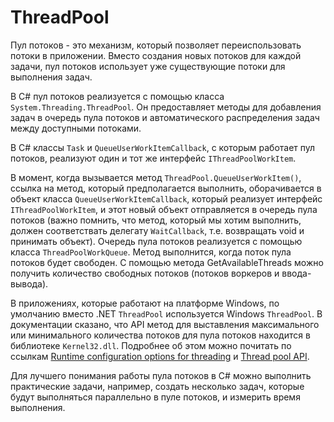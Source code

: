 # ThreadPool

Пул потоков - это механизм, который позволяет переиспользовать потоки в приложении. Вместо создания новых потоков для каждой задачи, пул потоков использует уже существующие потоки для выполнения задач.

В C# пул потоков реализуется с помощью класса `System.Threading.ThreadPool`. Он предоставляет методы для добавления задач в очередь пула потоков и автоматического распределения задач между доступными потоками.

В C# классы `Task` и `QueueUserWorkItemCallback`, с которым работает пул потоков, реализуют один и тот же интерфейс `IThreadPoolWorkItem`. 

В момент, когда вызывается метод `ThreadPool.QueueUserWorkItem()`, ссылка на метод, который предполагается выполнить, оборачивается в объект класса `QueueUserWorkItemCallback`, который реализует интерфейс `IThreadPoolWorkItem`, и этот новый объект отправляется в очередь пула потоков (важно помнить, что метод, который мы хотим выполнить, должен соответствать делегату `WaitCallback`, т.е. возвращать void и принимать объект).
Очередь пула потоков реализуется с помощью класса `ThreadPoolWorkQueue`.
Метод выполнится, когда поток пула потоков будет свободен.
С помощью метода GetAvailableThreads можно получить количество свободных потоков (потоков воркеров и ввода-вывода).

В приложениях, которые работают на платформе Windows, по умолчанию вместо .NET `ThreadPool` используется Windows `ThreadPool`.
В документации сказано, что API метод для выставления максимального или минимального количества потоков для пула потоков находится в библиотеке `Kernel32.dll`.
Подробнее об этом можно почитать по ссылкам [Runtime configuration options for threading](https://learn.microsoft.com/en-us/dotnet/core/runtime-config/threading) и [Thread pool API](https://learn.microsoft.com/en-us/windows/win32/procthread/thread-pool-api).

Для лучшего понимания работы пула потоков в C# можно выполнить практические задачи, например, создать несколько задач, которые будут выполняться параллельно в пуле потоков, и измерить время выполнения.
